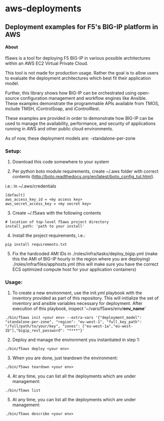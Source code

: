 # aws-deployments
## Deployment examples for F5's BIG-IP platform in AWS

#### About

f5aws is a tool for deploying F5 BIG-IP in various possible architectures within an AWS EC2 Virtual Private Cloud.

This tool is not made for production usage. Rather the goal is to allow users to evaluate the deployment architectures which best fit their application model.

Further, this library shows how BIG-IP can be orchestrated using open-source configuration management and workflow engines like Ansible.  These examples demonstrate the programmable APIs available from TMOS, include TMSH, iControlSoap, and iControlRest.

These examples are provided in order to demonstrate how BIG-IP can be used to manage the availability, performance, and security of applications running in AWS and other public cloud environments.


As of now, these deployment models are:
-standalone-per-zone


### Setup:
1) Download this code somewhere to your system

2) Per python boto module requirements, create ~/.aws folder with correct contents
(http://boto.readthedocs.org/en/latest/boto_config_tut.html).

i.e.: in ~/.aws/credentials

```
[default]
aws_access_key_id = <my access key>
aws_secret_access_key = <my secret key>
```


3) Create ~/.f5aws with the following contents

```
# location of top-level f5aws project directory
install_path: 'path to your install'
```

4) Install the project requirements, i.e.:


```pip install requirements.txt```

5) Fix the hardcoded AMI IDs in 
./roles/infra/tasks/deploy_bigip.yml (make this the AMI of BIG-IP hourly in the region where you are deploying)
./roles/infra/files/apphosts.yml (this will make sure you have the correct ECS optimized compute host for your application containers)


### Usage:

1) To create a new environment, use the init.yml playbook with the inventory provided as part of this repository. 
This will initialize the set of inventory and ansible variables necessary for deployment. After execution of this playbook, inspect '~/vars/f5aws/env/<b>env_name</b>'
 
 ```./bin/f5aws init <your env> --extra-vars '{"deployment_model": "standalone-per-zone", "region": "eu-west-1", "full_key_path": "/full/path/to/your/key", "zones": ["eu-west-1a","eu-west-1b"],"bigip_rest_password": "****"}'```

2) Deploy and manage the environment you instantiated in step 1: 

```./bin/f5aws deploy <your env>```

3) When you are done, just teardown the environment:

```./bin/f5aws teardown <your env>```

4) At any time, you can list all the deployments which are under management:

```./bin/f5aws list```

5) At any time, you can list all the deployments which are under management:

```./bin/f5aws describe <your env>```

